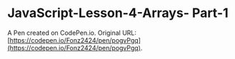 # JavaScript-Lesson-4-Arrays- Part-1

A Pen created on CodePen.io. Original URL: [https://codepen.io/Fonz2424/pen/pogvPgq](https://codepen.io/Fonz2424/pen/pogvPgq).


